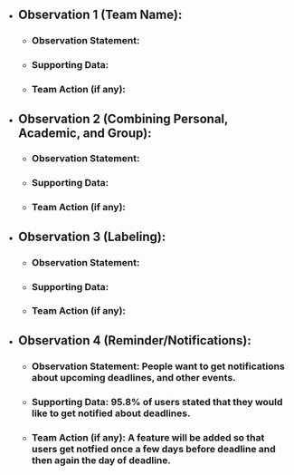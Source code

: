 - ## Observation 1 (Team Name):
  - ### Observation Statement:
  - ### Supporting Data:
  - ### Team Action (if any):
 
- ## Observation 2 (Combining Personal, Academic, and Group):
  - ### Observation Statement:
  - ### Supporting Data:
  - ### Team Action (if any):
 
- ## Observation 3 (Labeling):
  - ### Observation Statement:
  - ### Supporting Data:
  - ### Team Action (if any):
 
- ## Observation 4 (Reminder/Notifications):
  - ### Observation Statement: People want to get notifications about upcoming deadlines, and other events.
  - ### Supporting Data: 95.8% of users stated that they would like to get notified about deadlines.
  - ### Team Action (if any): A feature will be added so that users get notfied once a few days before deadline and then again the day of deadline.
